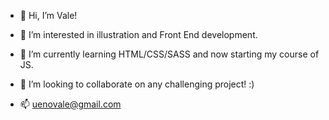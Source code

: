 - 👋 Hi, I’m Vale!

- 👀 I’m interested in illustration and Front End development.
- 🌱 I’m currently learning HTML/CSS/SASS and now starting my course of JS.
- 💞️ I’m looking to collaborate on any challenging project! :)
- 📫 uenovale@gmail.com
